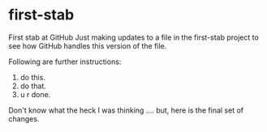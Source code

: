 # first-stab
First stab at GitHub
Just making updates to a file in the first-stab project to see how GitHub handles this version of the file.

Following are further instructions:

  1. do this.
  2. do that.
  3. u r done.

Don't know what the heck I was thinking .... but, here is the final set of changes.
